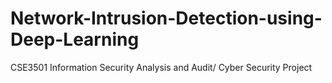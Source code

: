 # Network-Intrusion-Detection-using-Deep-Learning
CSE3501 Information Security Analysis and Audit/ Cyber Security Project

